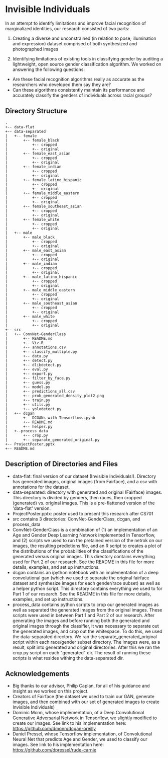 # Invisible Individuals
In an attempt to identify limitations and improve facial recognition of marginalized identities, our research consisted of two parts:
1. Creating a diverse and unconstrained (in relation to pose, illumination and expression) dataset comprised of both synthesized and photographed images

2. Identifying limitations of existing tools in classifying gender by auditing a lightweight, open source gender classification algorithm. We worked on answering the following questions:
- Are these facial recognition algorithms really as accurate as the researchers who developed them say they are?
- Can these algorithms consistently maintain its performance and accurately classify the genders of individuals across racial groups?

## Directory Structure
```
.
+-- data-flat
+-- data-separated
|   +-- female
|       +-- female_black
|           +-- cropped
|           +-- original
|       +-- female_east_asian
|           +-- cropped
|           +-- original
|       +-- female_indian
|           +-- cropped
|           +-- original
|       +-- female_latino_hispanic
|           +-- cropped
|           +-- original
|       +-- female_middle_eastern
|           +-- cropped
|           +-- original
|       +-- female_southeast_asian
|           +-- cropped
|           +-- original
|       +-- female_white
|           +-- cropped
|           +-- original
|   +-- male
|       +-- male_black
|           +-- cropped
|           +-- original
|       +-- male_east_asian
|           +-- cropped
|           +-- original
|       +-- male_indian
|           +-- cropped
|           +-- original
|       +-- male_latino_hispanic
|           +-- cropped
|           +-- original
|       +-- male_middle_eastern
|           +-- cropped
|           +-- original
|       +-- male_southeast_asian
|           +-- cropped
|           +-- original
|       +-- male_white
|           +-- cropped
|           +-- original
+-- src
|   +-- ConvNet-GenderClass
|       +-- README.md
|       +-- Viz.R
|       +-- annotations.csv
|       +-- classify_multiple.py
|       +-- data.py
|       +-- detect.py
|       +-- dlibdetect.py
|       +-- eval.py
|       +-- export.py
|       +-- filter_by_face.py
|       +-- guess.py
|       +-- model.py
|       +-- predictions_all.csv
|       +-- prob_generated_density_plot2.png
|       +-- train.py
|       +-- utils.py
|       +-- yolodetect.py
|   +-- dcgan
|       +-- DCGANs with Tensorflow.ipynb
|       +-- README.md
|       +-- helper.py
|   +--process_data
|       +-- crop.py
|       +-- separate_generated_original.py
+-- ProjectPoster.pptx
+-- README.md
```

## Description of Directories and Files
- data-flat: final version of our dataset (Invisible Individuals!). Directory has generated images, original images (from Fairface), and a csv with annotations for the dataset.
- data-separated: directory with generated and original (Fairface) images. This directory is divided by genders, then races, then cropped (generated) vs. original images. This is a pre-flattened version of the 'data-flat' version. 
- ProjectPoster.pptx: poster used to present this research after CS701
- src contains 3 directories: ConvNet-GenderClass, dcgan, and process_data
- ConvNet-GenderClass is a combination of (1) an implementation of an Age and Gender Deep Learning Network implemented in Tensorflow, and (2) scripts we used to run the pretained version of the netrok on our images, the resulting predictions file, and an R script to creates a plot of the distributions of the probabilities of the classifications of the generated versus original images. This directory contains everything used for Part 2 of our research. See the README in this file for more details, examples, and set up instructions.
- dcgan contains an ipython notebook with an implementation of a deep convolutional gan (which we used to separate the original fairface dataset and synthesize images for each gender/race subset) as well as a helper python script. This directory contains everything we used to for Part 1 of our research. See the README in this file for more details, examples, and set up instructions.
- process_data contains python scripts to crop our generated images as well as separated the generated images from the original images. These scripts were used in between Part 1 and Part 2 of our research. After generating the images and before running both the generated and original images through the classifier, it was necessary to separate out the generated images, and crop out the whitespace. To do this, we used the data-separated directory. We ran the separate_generated_original script within each race/gender subset directory. The images were, as a result, split into generated and original directories. After this we ran the crop.py script on each "generated" dir. The result of running these scripts is what resides withing the data-separated dir. 

## Acknowledgements
- Big thanks to our advisor, Philip Caplan, for all of his guidance and insight as we worked on this project.
- Creators of Fairface (the dataset we used to train our GAN, generate images, and then combined with our set of generated images to create Invisible Individuals)
- Dominic Monn, whose implementation, of a Deep Convolutional Generative Adversarial Network in Tensorflow, we slightly modified to create our images. See link to his implementation here: https://github.com/dmonn/dcgan-oreilly
- Daniel Pressel, whose Tensorflow implementation, of Convolutional Neural Net that predicts Age and Gender, we used to classify our images. See link to his implementation here: https://github.com/dpressel/rude-carnie
